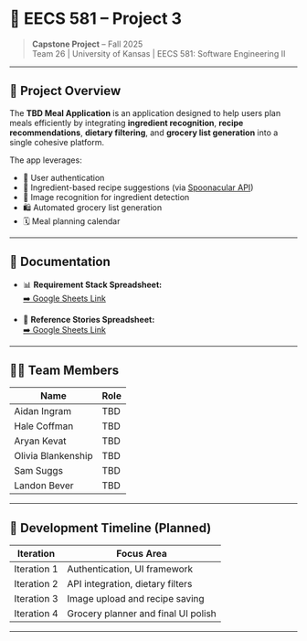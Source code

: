 # 🥗 EECS 581 – Project 3

> **Capstone Project** – Fall 2025  
> Team 26 | University of Kansas | EECS 581: Software Engineering II

---

## 📌 Project Overview
The **TBD Meal Application** is an application designed to help users plan meals efficiently by integrating **ingredient recognition**, **recipe recommendations**, **dietary filtering**, and **grocery list generation** into a single cohesive platform.

The app leverages:
- 🔐 User authentication
- 🥘 Ingredient-based recipe suggestions (via [Spoonacular API](https://spoonacular.com/food-api))
- 🧠 Image recognition for ingredient detection
- 🛍️ Automated grocery list generation
- 🗓️ Meal planning calendar

---

## 📂 Documentation

- 📊 **Requirement Stack Spreadsheet:**  
  [➡️ Google Sheets Link](https://docs.google.com/spreadsheets/d/1tIHhPo6bOL9eVPZegeKziGUcNpKWi4lBoVX56LpTFzA/edit?usp=sharing)

- 📄 **Reference Stories Spreadsheet:**  
  [➡️ Google Sheets Link](https://docs.google.com/spreadsheets/d/1bFJEMlm_VBw6wxdow4GiaQh48IArsEXu_b9iP1G-xVg/edit?usp=sharing)

---

## 🧑‍💻 Team Members
| Name               | Role  |
|--------------------|-------|
| Aidan Ingram       | TBD   |
| Hale Coffman       | TBD   |
| Aryan Kevat        | TBD   |
| Olivia Blankenship | TBD   |
| Sam Suggs          | TBD   | 
| Landon Bever       | TBD   | 

---

## 🧭 Development Timeline (Planned)
| Iteration | Focus Area |
|-----------|------------|
| Iteration 1 | Authentication, UI framework |
| Iteration 2 | API integration, dietary filters |
| Iteration 3 | Image upload and recipe saving |
| Iteration 4 | Grocery planner and final UI polish |

---